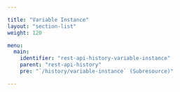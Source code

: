 ```yaml
---

title: "Variable Instance"
layout: "section-list"
weight: 120

menu:
  main:
    identifier: "rest-api-history-variable-instance"
    parent: "rest-api-history"
    pre: "`/history/variable-instance` (Subresource)"

---
```

